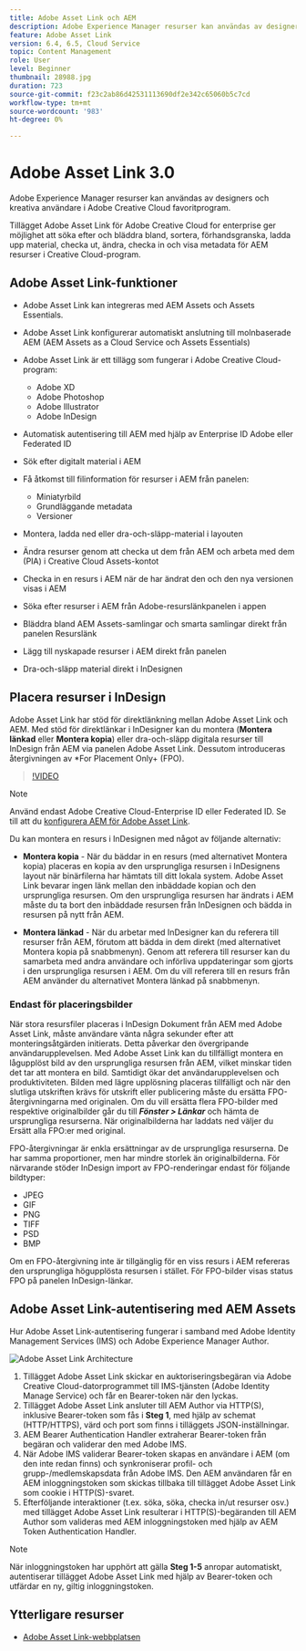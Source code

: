 ```yaml
---
title: Adobe Asset Link och AEM
description: Adobe Experience Manager resurser kan användas av designers och kreativa användare i Adobe Creative Cloud favoritprogram. Tillägget Adobe Asset Link för Adobe Creative Cloud for enterprise ger möjlighet att söka efter och bläddra bland, sortera, förhandsgranska, ladda upp material, checka ut, ändra, checka in och visa metadata för AEM resurser i Creative Cloud-verktyg som Adobe XD, Photoshop, InDesign och Illustrator.
feature: Adobe Asset Link
version: 6.4, 6.5, Cloud Service
topic: Content Management
role: User
level: Beginner
thumbnail: 28988.jpg
duration: 723
source-git-commit: f23c2ab86d42531113690df2e342c65060b5c7cd
workflow-type: tm+mt
source-wordcount: '983'
ht-degree: 0%

---
```



# Adobe Asset Link 3.0

Adobe Experience Manager resurser kan användas av designers och kreativa användare i Adobe Creative Cloud favoritprogram.

Tillägget Adobe Asset Link för Adobe Creative Cloud for enterprise ger möjlighet att söka efter och bläddra bland, sortera, förhandsgranska, ladda upp material, checka ut, ändra, checka in och visa metadata för AEM resurser i Creative Cloud-program.

## Adobe Asset Link-funktioner

+ Adobe Asset Link kan integreras med AEM Assets och Assets Essentials.
+ Adobe Asset Link konfigurerar automatiskt anslutning till molnbaserade AEM (AEM Assets as a Cloud Service och Assets Essentials)
+ Adobe Asset Link är ett tillägg som fungerar i Adobe Creative Cloud-program:

   + Adobe XD
   + Adobe Photoshop
   + Adobe Illustrator
   + Adobe InDesign

+ Automatisk autentisering till AEM med hjälp av Enterprise ID Adobe eller Federated ID
+ Sök efter digitalt material i AEM
+ Få åtkomst till filinformation för resurser i AEM från panelen:
   + Miniatyrbild
   + Grundläggande metadata
   + Versioner
+ Montera, ladda ned eller dra-och-släpp-material i layouten
+ Ändra resurser genom att checka ut dem från AEM och arbeta med dem (PIA) i Creative Cloud Assets-kontot
+ Checka in en resurs i AEM när de har ändrat den och den nya versionen visas i AEM
+ Söka efter resurser i AEM från Adobe-resurslänkpanelen i appen
+ Bläddra bland AEM Assets-samlingar och smarta samlingar direkt från panelen Resurslänk
+ Lägg till nyskapade resurser i AEM direkt från panelen
+ Dra-och-släpp material direkt i InDesignen

## Placera resurser i InDesign

Adobe Asset Link har stöd för direktlänkning mellan Adobe Asset Link och AEM. Med stöd för direktlänkar i InDesigner kan du montera (__Montera länkad__ eller __Montera kopia__) eller dra-och-släpp digitala resurser till InDesign från AEM via panelen Adobe Asset Link. Dessutom introduceras återgivningen av *For Placement Only+ (FPO).

>[!VIDEO](https://video.tv.adobe.com/v/28988?quality=12&learn=on)

>[!NOTE]
>
>Använd endast Adobe Creative Cloud-Enterprise ID eller Federated ID. Se till att du [konfigurera AEM för Adobe Asset Link](https://helpx.adobe.com/enterprise/admin-guide.html/enterprise/using/adobe-asset-link.ug.html).

Du kan montera en resurs i InDesignen med något av följande alternativ:

+ **Montera kopia** - När du bäddar in en resurs (med alternativet Montera kopia) placeras en kopia av den ursprungliga resursen i InDesignens layout när binärfilerna har hämtats till ditt lokala system. Adobe Asset Link bevarar ingen länk mellan den inbäddade kopian och den ursprungliga resursen. Om den ursprungliga resursen har ändrats i AEM måste du ta bort den inbäddade resursen från InDesignen och bädda in resursen på nytt från AEM.

+ **Montera länkad** - När du arbetar med InDesigner kan du referera till resurser från AEM, förutom att bädda in dem direkt (med alternativet Montera kopia på snabbmenyn). Genom att referera till resurser kan du samarbeta med andra användare och införliva uppdateringar som gjorts i den ursprungliga resursen i AEM. Om du vill referera till en resurs från AEM använder du alternativet Montera länkad på snabbmenyn.

### Endast för placeringsbilder

När stora resursfiler placeras i InDesign Dokument från AEM med Adobe Asset Link, måste användare vänta några sekunder efter att monteringsåtgärden initierats. Detta påverkar den övergripande användarupplevelsen. Med Adobe Asset Link kan du tillfälligt montera en lågupplöst bild av den ursprungliga resursen från AEM, vilket minskar tiden det tar att montera en bild. Samtidigt ökar det användarupplevelsen och produktiviteten. Bilden med lägre upplösning placeras tillfälligt och när den slutliga utskriften krävs för utskrift eller publicering måste du ersätta FPO-återgivningarna med originalen. Om du vill ersätta flera FPO-bilder med respektive originalbilder går du till **_Fönster > Länkar_** och hämta de ursprungliga resurserna. När originalbilderna har laddats ned väljer du Ersätt alla FPO:er med original.

FPO-återgivningar är enkla ersättningar av de ursprungliga resurserna. De har samma proportioner, men har mindre storlek än originalbilderna. För närvarande stöder InDesign import av FPO-renderingar endast för följande bildtyper:

+ JPEG
+ GIF
+ PNG
+ TIFF
+ PSD
+ BMP

Om en FPO-återgivning inte är tillgänglig för en viss resurs i AEM refereras den ursprungliga högupplösta resursen i stället. För FPO-bilder visas status FPO på panelen InDesign-länkar.

## Adobe Asset Link-autentisering med AEM Assets

Hur Adobe Asset Link-autentisering fungerar i samband med Adobe Identity Management Services (IMS) och Adobe Experience Manager Author.

![Adobe Asset Link Architecture](assets/adobe-asset-link-article-understand.png)

1. Tillägget Adobe Asset Link skickar en auktoriseringsbegäran via Adobe Creative Cloud-datorprogrammet till IMS-tjänsten (Adobe Identity Manage Service) och får en Bearer-token när den lyckas.
1. Tillägget Adobe Asset Link ansluter till AEM Author via HTTP(S), inklusive Bearer-token som fås i **Steg 1**, med hjälp av schemat (HTTP/HTTPS), värd och port som finns i tilläggets JSON-inställningar.
1. AEM Bearer Authentication Handler extraherar Bearer-token från begäran och validerar den med Adobe IMS.
1. När Adobe IMS validerar Bearer-token skapas en användare i AEM (om den inte redan finns) och synkroniserar profil- och grupp-/medlemskapsdata från Adobe IMS. Den AEM användaren får en AEM inloggningstoken som skickas tillbaka till tillägget Adobe Asset Link som cookie i HTTP(S)-svaret.
1. Efterföljande interaktioner (t.ex. söka, söka, checka in/ut resurser osv.) med tillägget Adobe Asset Link resulterar i HTTP(S)-begäranden till AEM Author som valideras med AEM inloggningstoken med hjälp av AEM Token Authentication Handler.

>[!NOTE]
>
>När inloggningstoken har upphört att gälla **Steg 1-5** anropar automatiskt, autentiserar tillägget Adobe Asset Link med hjälp av Bearer-token och utfärdar en ny, giltig inloggningstoken.

## Ytterligare resurser

+ [Adobe Asset Link-webbplatsen](https://www.adobe.com/creativecloud/business/enterprise/adobe-asset-link.html)
